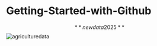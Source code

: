 # Getting-Started-with-Github
$$**newdata2025**$$
![agriculturedata](https://m.media-amazon.com/images/I/61g3fhkrApL.__AC_SY300_SX300_QL70_FMwebp_.jpg)
